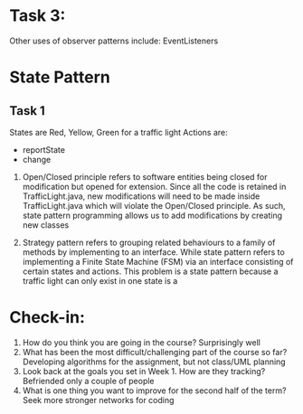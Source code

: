 # Task 3:
Other uses of observer patterns include:
EventListeners 

# State Pattern
## Task 1
States are Red, Yellow, Green for a traffic light
Actions are:
- reportState
- change

1) Open/Closed principle refers to software entities being closed for modification but opened for extension. Since all the code is retained in TrafficLight.java, new modifications will need to be made inside TrafficLight.java which will violate the Open/Closed principle. As such, state pattern programming allows us to add modifications by creating new classes

2) Strategy pattern refers to grouping related behaviours to a family of methods by implementing to an interface. While state pattern refers to implementing a Finite State Machine (FSM) via an interface consisting of certain states and actions. This problem is a state pattern because a traffic light can only exist in one state is a 

# Check-in:
1) How do you think you are going in the course?
Surprisingly well
2) What has been the most difficult/challenging part of the course so far?
Developing algorithms for the assignment, but not class/UML planning
3) Look back at the goals you set in Week 1. How are they tracking?
Befriended only a couple of people
4) What is one thing you want to improve for the second half of the term?
Seek more stronger networks for coding